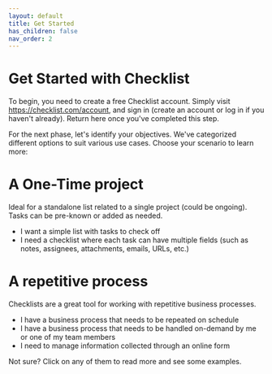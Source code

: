 ```yaml
---
layout: default
title: Get Started
has_children: false
nav_order: 2
---
```

# Get Started with Checklist

To begin, you need to create a free Checklist account. Simply visit https://checklist.com/account, and sign in (create an account or log in if you haven't already). Return here once you've completed this step.

For the next phase, let's identify your objectives. We've categorized different options to suit various use cases. Choose your scenario to learn more:

# A One-Time project
Ideal for a standalone list related to a single project (could be ongoing). Tasks can be pre-known or added as needed.
* I want a simple list with tasks to check off
* I need a checklist where each task can have multiple fields (such as notes, assignees, attachments, emails, URLs, etc.)

# A repetitive process
Checklists are a great tool for working with repetitive business processes. 
* I have a business process that needs to be repeated on schedule
* I have a business process that needs to be handled on-demand by me or one of my team members
* I need to manage information collected through an online form

Not sure? Click on any of them to read more and see some examples.